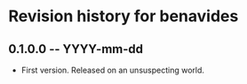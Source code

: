 # Revision history for benavides

## 0.1.0.0 -- YYYY-mm-dd

* First version. Released on an unsuspecting world.
